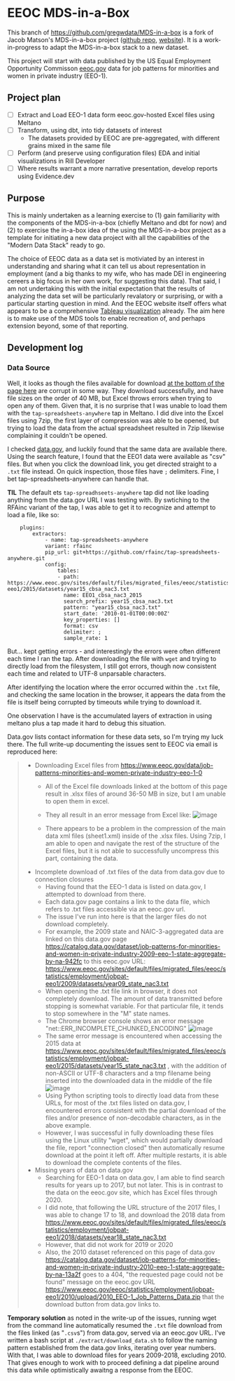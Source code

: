 # EEOC MDS-in-a-Box
This branch of https://github.com/gregwdata/MDS-in-a-box is a fork of Jacob Matson's MDS-in-a-box project ([github repo](https://github.com/matsonj/nba-monte-carlo), [website](http://www.mdsinabox.com)). It is a work-in-progress to adapt the MDS-in-a-box stack to a new dataset.

This project will start with data published by the US Equal Employment Opportunity Commisson [eeoc.gov](https://www.eeoc.gov/data/job-patterns-minorities-and-women-private-industry-eeo-1-0) data for job patterns for minorities and women in private industry (EEO-1). 

## Project plan

- [ ] Extract and Load EEO-1 data form eeoc.gov-hosted Excel files using Meltano
- [ ] Transform, using dbt, into tidy datasets of interest
	- The datasets provided by EEOC are pre-aggregated, with different grains mixed in the same file
- [ ] Perform (and preserve using configuration files) EDA and initial visualizations in Rill Developer
- [ ] Where results warrant a more narrative presentation, develop reports using Evidence.dev

## Purpose
This is mainly undertaken as a learning exercise to (1) gain familiarity with the components of the MDS-in-a-box (chiefly Meltano and dbt for now) and (2) to exercise the in-a-box idea of the using the MDS-in-a-box project as a template for initiating a new data project with all the capabilities of the "Modern Data Stack" ready to go.

The choice of EEOC data as a data set is motiviated by an interest in understanding and sharing what it can tell us about representation in employment (and a big thanks to my wife, who has made DEI in engineering cereers a big focus in her own work, for suggesting this data). That said, I am not undertaking this with the initial expectation that the results of analyzing the data set will be particularly revalatory or surprising, or with a particular starting question in mind. And the EEOC website itself offers what appears to be a comprehensive [Tableau visualization](https://www.eeoc.gov/data/job-patterns-minorities-and-women-private-industry-eeo-1-0) already. The aim here is to make use of the MDS tools to enable recreation of, and perhaps extension beyond, some of that reporting.

## Development log
### Data Source

Well, it looks as though the files available for download [at the bottom of the page here](https://www.eeoc.gov/data/job-patterns-minorities-and-women-private-industry-eeo-1-0) are corrupt in some way. They download successfully, and have file sizes on the order of 40 MB, but Excel throws errors when trying to open any of them. Given that, it is no surprise that I was unable to load them with the `tap-spreadsheets-anywhere` tap in Meltano. I did dive into the Excel files using 7zip, the first layer of compression was able to be opened, but trying to load the data from the actual spreadsheet resulted in 7zip likewise complaining it couldn't be opened.

I checked [data.gov](data.gov), and luckily found that the same data are available there. Using the search feature, I found that the EEO1 data were available as "csv" files. But when you click the download link, you get directed straight to a `.txt` file instead. On quick inspection, those files have `;` delimiters. Fine, I bet tap-spreadsheets-anywhere can handle that. 

**TIL** The default ets `tap-spreadhseets-anywhere` tap did not like loading anything from the data.gov URL I was testing with. By swtiching to the RFAinc variant of the tap, I was able to get it to recognize and attempt to load a file, like so:

```
	plugins:
		extractors:
			- name: tap-spreadsheets-anywhere
			variant: rfainc
			pip_url: git+https://github.com/rfainc/tap-spreadsheets-anywhere.git
			config:
				tables:
				- path: https://www.eeoc.gov/sites/default/files/migrated_files/eeoc/statistics/employment/jobpat-eeo1/2015/datasets/year15_cbsa_nac3.txt
				  name: EEO1_cbsa_nac3_2015
				  search_prefix: year15_cbsa_nac3.txt
				  pattern: "year15_cbsa_nac3.txt"
				  start_date: '2010-01-01T00:00:00Z'
				  key_properties: []
				  format: csv
				  delimiter: ;
				  sample_rate: 1
```

But... kept getting errors - and interestingly the errors were often different each time I ran the tap. After downloading the file with `wget` and trying to directly load from the filesystem, I still got errors, though now consistent each time and related to UTF-8 unparsable characters. 

After identifying the location where the error occurred within the `.txt` file, and checking the same location in the browser, it appears the data from the file is itself being corrupted by timeouts while trying to download it. 

One observation I have is the accumulated layers of extraction in using meltano plus a tap made it hard to debug this situation.

Data.gov lists contact information for these data sets, so I'm trying my luck there. The full write-up documenting the issues sent to EEOC via email is reproduced here:

> * Downloading Excel files from https://www.eeoc.gov/data/job-patterns-minorities-and-women-private-industry-eeo-1-0
>    * All of the Excel file downloads linked at the bottom of this page result in .xlsx files of around 36-50 MB in size, but I am unable to open them in excel. 
>	
>    * They all result in an error message from Excel like: 
>	![image](https://user-images.githubusercontent.com/79663385/214203188-461eda65-c251-4281-8b1c-0a031695c9bb.png)
>	
>    * There appears to be a problem in the compression of the main data xml files (sheet1.xml) inside of the .xlsx files. Using 7zip, I am able to open and navigate the rest of the structure of the Excel files, but it is not able to successfully uncompress this part, containing the data.
> * Incomplete download of .txt files of the data from data.gov due to connection closures
>	 * Having found that the EEO-1 data is listed on data.gov, I attempted to download from there. 
>	 * Each data.gov page contains a link to the data file, which refers to .txt files accessible via an eeoc.gov url.
> 	 * The issue I've run into here is that the larger files do not download completely.
> 	 * For example, the 2009 state and NAIC-3-aggregated data are linked on this data.gov page https://catalog.data.gov/dataset/job-patterns-for-minorities-and-women-in-private-industry-2009-eeo-1-state-aggregate-by-na-942fc to this eeoc.gov URL: https://www.eeoc.gov/sites/default/files/migrated_files/eeoc/statistics/employment/jobpat-eeo1/2009/datasets/year09_state_nac3.txt
>	 * When opening the .txt file link in browser, it does not completely download. The amount of data transmitted before stopping is somewhat variable. For that particular file, it tends to stop somewhere in the "M" state names. 
> 	 * The Chrome browser console shows an error message "net::ERR_INCOMPLETE_CHUNKED_ENCODING"
>	![image](https://user-images.githubusercontent.com/79663385/214203174-c3633cb6-0323-4715-b1d1-c688cc5178cb.png)
> 	 * The same error message is encountered when accessing the 2015 data at https://www.eeoc.gov/sites/default/files/migrated_files/eeoc/statistics/employment/jobpat-eeo1/2015/datasets/year15_state_nac3.txt , with the addition of non-ASCII or UTF-8 characters and a tmp filename being inserted into the downloaded data in the middle of the file
>	![image](https://user-images.githubusercontent.com/79663385/214203207-47568af9-4d33-4df4-b36b-6dd678f90252.png)
> 	 * Using Python scripting tools to directly load data from these URLs, for most of the .txt files listed on data.gov, I encountered errors consistent with the partial download of the files and/or presence of non-decodable characters, as in the above example.
>	 * However, I was successful in fully downloading these files using the Linux utility "wget", which would partially download the file, report "connection closed" then automatically resume download at the point it left off. After multiple restarts, it is able to download the complete contents of the files.
> * Missing years of data on data.gov
>	 * Searching for EEO-1 data on data.gov, I am able to find search results for years up to 2017, but not later. This is in contrast to the data on the eeoc.gov site, which has Excel files through 2020.
>	 * I did note, that following the URL structure of the 2017 files, I was able to change 17 to 18, and download the 2018 data from https://www.eeoc.gov/sites/default/files/migrated_files/eeoc/statistics/employment/jobpat-eeo1/2018/datasets/year18_state_nac3.txt
> 	 * However, that did not work for 2019 or 2020
>	 * Also, the 2010 dataset referenced on this page of data.gov https://catalog.data.gov/dataset/job-patterns-for-minorities-and-women-in-private-industry-2010-eeo-1-state-aggregate-by-na-13a2f goes to a 404, "the requested page could not be found" message on the eeoc.gov URL https://www.eeoc.gov/eeoc/statistics/employment/jobpat-eeo1/2010/upload/2010_EEO-1_Job_Patterns_Data.zip that the download button from data.gov links to.

**Temporary solution** as noted in the write-up of the issues, running wget from the command line automatically resumed the `.txt` file download from the files linked (as "`.csv`s") from data.gov, served via an eeoc.gov URL. I've written a bash script at `./extract/download_data.sh` to follow the naming pattern established from the data.gov links, iterating over year numbers. With that, I was able to download files for years 2009-2018, excluding 2010. That gives enough to work with to proceed defining a dat pipeline around this data while optimistically awaitng a response from the EEOC. 
